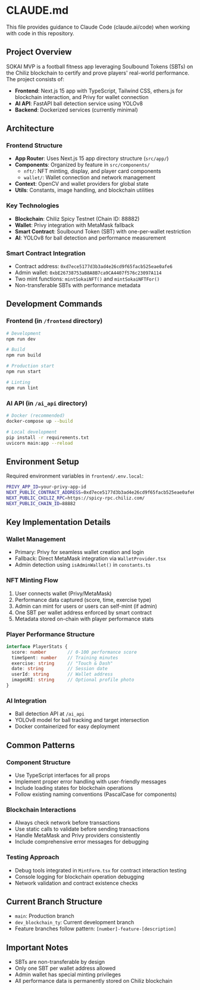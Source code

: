# CLAUDE.md

This file provides guidance to Claude Code (claude.ai/code) when working with code in this repository.

## Project Overview

SOKAI MVP is a football fitness app leveraging Soulbound Tokens (SBTs) on the Chiliz blockchain to certify and prove players' real-world performance. The project consists of:

- **Frontend**: Next.js 15 app with TypeScript, Tailwind CSS, ethers.js for blockchain interaction, and Privy for wallet connection
- **AI API**: FastAPI ball detection service using YOLOv8
- **Backend**: Dockerized services (currently minimal)

## Architecture

### Frontend Structure
- **App Router**: Uses Next.js 15 app directory structure (`src/app/`)
- **Components**: Organized by feature in `src/components/`
  - `nft/`: NFT minting, display, and player card components
  - `wallet/`: Wallet connection and network management
- **Context**: OpenCV and wallet providers for global state
- **Utils**: Constants, image handling, and blockchain utilities

### Key Technologies
- **Blockchain**: Chiliz Spicy Testnet (Chain ID: 88882)
- **Wallet**: Privy integration with MetaMask fallback
- **Smart Contract**: Soulbound Token (SBT) with one-per-wallet restriction
- **AI**: YOLOv8 for ball detection and performance measurement

### Smart Contract Integration
- Contract address: `0xd7ece5177d3b3ad4e26cd9f65facb525eae0afe6`
- Admin wallet: `0xbE26738753aB8A8B7ca9CA4407f576c23097A114`
- Two mint functions: `mintSokaiNFT()` and `mintSokaiNFTFor()`
- Non-transferable SBTs with performance metadata

## Development Commands

### Frontend (in `/frontend` directory)
```bash
# Development
npm run dev

# Build
npm run build

# Production start
npm run start

# Linting
npm run lint
```

### AI API (in `/ai_api` directory)
```bash
# Docker (recommended)
docker-compose up --build

# Local development
pip install -r requirements.txt
uvicorn main:app --reload
```

## Environment Setup

Required environment variables in `frontend/.env.local`:
```bash
PRIVY_APP_ID=your-privy-app-id
NEXT_PUBLIC_CONTRACT_ADDRESS=0xd7ece5177d3b3ad4e26cd9f65facb525eae0afe6
NEXT_PUBLIC_CHILIZ_RPC=https://spicy-rpc.chiliz.com/
NEXT_PUBLIC_CHAIN_ID=88882
```

## Key Implementation Details

### Wallet Management
- Primary: Privy for seamless wallet creation and login
- Fallback: Direct MetaMask integration via `WalletProvider.tsx`
- Admin detection using `isAdminWallet()` in `constants.ts`

### NFT Minting Flow
1. User connects wallet (Privy/MetaMask)
2. Performance data captured (score, time, exercise type)
3. Admin can mint for users or users can self-mint (if admin)
4. One SBT per wallet address enforced by smart contract
5. Metadata stored on-chain with player performance stats

### Player Performance Structure
```typescript
interface PlayerStats {
  score: number        // 0-100 performance score
  timeSpent: number    // Training minutes
  exercise: string     // "Touch & Dash"
  date: string         // Session date
  userId: string       // Wallet address
  imageURI: string     // Optional profile photo
}
```

### AI Integration
- Ball detection API at `/ai_api`
- YOLOv8 model for ball tracking and target intersection
- Docker containerized for easy deployment

## Common Patterns

### Component Structure
- Use TypeScript interfaces for all props
- Implement proper error handling with user-friendly messages
- Include loading states for blockchain operations
- Follow existing naming conventions (PascalCase for components)

### Blockchain Interactions
- Always check network before transactions
- Use static calls to validate before sending transactions
- Handle MetaMask and Privy providers consistently
- Include comprehensive error messages for debugging

### Testing Approach
- Debug tools integrated in `MintForm.tsx` for contract interaction testing
- Console logging for blockchain operation debugging
- Network validation and contract existence checks

## Current Branch Structure
- `main`: Production branch
- `dev_blockchain_ty`: Current development branch
- Feature branches follow pattern: `[number]-feature-[description]`

## Important Notes
- SBTs are non-transferable by design
- Only one SBT per wallet address allowed
- Admin wallet has special minting privileges
- All performance data is permanently stored on Chiliz blockchain